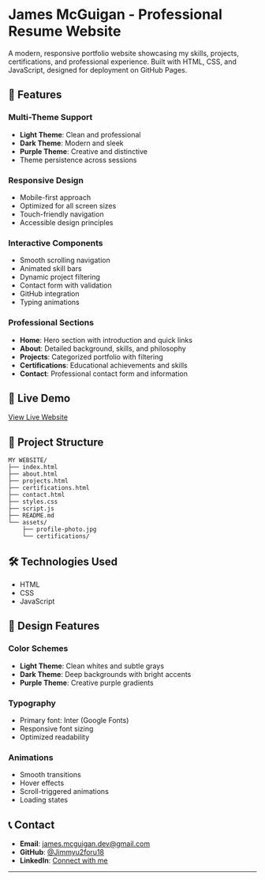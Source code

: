 # James McGuigan - Professional Resume Website

A modern, responsive portfolio website showcasing my skills, projects, certifications, and professional experience. Built with HTML, CSS, and JavaScript, designed for deployment on GitHub Pages.

## 🌟 Features

### Multi-Theme Support

- **Light Theme**: Clean and professional
- **Dark Theme**: Modern and sleek
- **Purple Theme**: Creative and distinctive
- Theme persistence across sessions

### Responsive Design

- Mobile-first approach
- Optimized for all screen sizes
- Touch-friendly navigation
- Accessible design principles

### Interactive Components

- Smooth scrolling navigation
- Animated skill bars
- Dynamic project filtering
- Contact form with validation
- GitHub integration
- Typing animations

### Professional Sections

- **Home**: Hero section with introduction and quick links
- **About**: Detailed background, skills, and philosophy
- **Projects**: Categorized portfolio with filtering
- **Certifications**: Educational achievements and skills
- **Contact**: Professional contact form and information

## 🚀 Live Demo

[View Live Website](https://jimmyu2foru18.github.io/Resume)

## 📁 Project Structure

```
MY WEBSITE/
├── index.html      
├── about.html       
├── projects.html      
├── certifications.html
├── contact.html   
├── styles.css    
├── script.js         
├── README.md        
└── assets/       
    ├── profile-photo.jpg
    └── certifications/
```

## 🛠️ Technologies Used

- HTML
- CSS
- JavaScript

## 🎨 Design Features

### Color Schemes

- **Light Theme**: Clean whites and subtle grays
- **Dark Theme**: Deep backgrounds with bright accents
- **Purple Theme**: Creative purple gradients

### Typography

- Primary font: Inter (Google Fonts)
- Responsive font sizing
- Optimized readability

### Animations

- Smooth transitions
- Hover effects
- Scroll-triggered animations
- Loading states

## 📞 Contact

- **Email**: james.mcguigan.dev@gmail.com
- **GitHub**: [@Jimmyu2foru18](https://github.com/Jimmyu2foru18)
- **LinkedIn**: [Connect with me](https://linkedin.com/in/your-profile)

---

